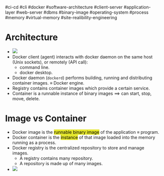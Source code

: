 #ci-cd #cli #docker #software-architecture #client-server #application-layer #web-server  #dbms #binary-image  #operating-system #process #memory #virtual-memory #site-realibility-engineering 

# Architecture
- ![](Pasted%20image%2020240727204701.png)
- Docker client (agent) interacts with docker daemon on the same host (Unix sockets), or remotely (API call):
	- command line.
	- docker desktop.
- Docker daemon (`dockerd`) performs building, running and distributing container images. $\equiv$ Docker engine.
- Registry contains container images which provide a certain service.
- Container is a runnable instance of binary images $\implies$ can start, stop, move, delete.
# Image vs Container
- Docker image is the <mark style="background: #e4e62d;">runnable binary image</mark> of the application $\equiv$ program.
- Docker container is the <mark style="background: #e4e62d;">instance</mark> of that image loaded into the memory running as a process.
- Docker registry is the centralized repository to store and manage images.
	- A registry contains many repository.
	- A repository is made up of many images.
- ![](Pasted%20image%2020240729171716.png)

